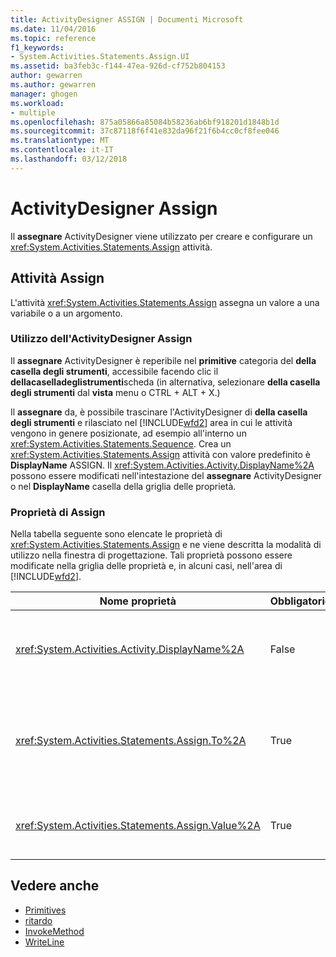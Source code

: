 ```yaml
---
title: ActivityDesigner ASSIGN | Documenti Microsoft
ms.date: 11/04/2016
ms.topic: reference
f1_keywords:
- System.Activities.Statements.Assign.UI
ms.assetid: ba3feb3c-f144-47ea-926d-cf752b804153
author: gewarren
ms.author: gewarren
manager: ghogen
ms.workload:
- multiple
ms.openlocfilehash: 875a05866a85084b58236ab6bf918201d1848b1d
ms.sourcegitcommit: 37c87118f6f41e832da96f21f6b4cc0cf8fee046
ms.translationtype: MT
ms.contentlocale: it-IT
ms.lasthandoff: 03/12/2018
---
```

# <a name="assign-activity-designer"></a>ActivityDesigner Assign
Il **assegnare** ActivityDesigner viene utilizzato per creare e configurare un <xref:System.Activities.Statements.Assign> attività.

## <a name="the-assign-activity"></a>Attività Assign
 L'attività <xref:System.Activities.Statements.Assign> assegna un valore a una variabile o a un argomento.

### <a name="using-the-assign-activity-designer"></a>Utilizzo dell'ActivityDesigner Assign
 Il **assegnare** ActivityDesigner è reperibile nel **primitive** categoria del **della casella degli strumenti**, accessibile facendo clic il **dellacaselladeglistrumenti**scheda (in alternativa, selezionare **della casella degli strumenti** dal **vista** menu o CTRL + ALT + X.)

 Il **assegnare** da, è possibile trascinare l'ActivityDesigner di **della casella degli strumenti** e rilasciato nel [!INCLUDE[wfd2](../workflow-designer/includes/wfd2_md.md)] area in cui le attività vengono in genere posizionate, ad esempio all'interno un <xref:System.Activities.Statements.Sequence>. Crea un <xref:System.Activities.Statements.Assign> attività con valore predefinito è **DisplayName** ASSIGN. Il <xref:System.Activities.Activity.DisplayName%2A> possono essere modificati nell'intestazione del **assegnare** ActivityDesigner o nel **DisplayName** casella della griglia delle proprietà.

### <a name="the-assign-properties"></a>Proprietà di Assign
 Nella tabella seguente sono elencate le proprietà di <xref:System.Activities.Statements.Assign> e ne viene descritta la modalità di utilizzo nella finestra di progettazione. Tali proprietà possono essere modificate nella griglia delle proprietà e, in alcuni casi, nell'area di [!INCLUDE[wfd2](../workflow-designer/includes/wfd2_md.md)].

|Nome proprietà|Obbligatorio|Utilizzo|
|-------------------|--------------|-----------|
|<xref:System.Activities.Activity.DisplayName%2A>|False|Nome descrittivo dell'attività <xref:System.Activities.Statements.Assign>. L'impostazione predefinita è Assign. Sebbene non sia obbligatorio specificare il valore di <xref:System.Activities.Activity.DisplayName%2A>, è consigliabile farlo.|
|<xref:System.Activities.Statements.Assign.To%2A>|True|La variabile o l'argomento cui è assegnata la proprietà <xref:System.Activities.Statements.Assign.Value%2A>. È necessario che sia un identificativo valido di Visual Basic. Per impostare la proprietà, digitare un'espressione Visual Basic nel **a** casella il **assegnare** attività della finestra di progettazione o nella griglia delle proprietà.|
|<xref:System.Activities.Statements.Assign.Value%2A>|True|Valore assegnato alla variabile. Per impostare il <xref:System.Activities.Statements.Assign.Value%2A>, digitare un'espressione Visual Basic nel **valore** casella il **assegnare** attività della finestra di progettazione o nella griglia delle proprietà.|

## <a name="see-also"></a>Vedere anche

- [Primitives](../workflow-designer/primitives-activity-designers.md)
- [ritardo](../workflow-designer/delay-activity-designer.md)
- [InvokeMethod](../workflow-designer/invokemethod-activity-designer.md)
- [WriteLine](../workflow-designer/writeline-activity-designer.md)